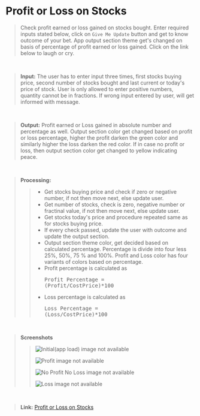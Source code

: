 # Profit or Loss on Stocks

> Check profit earned or loss gained on stocks bought. Enter required inputs stated below, click on `Give Me Update` button and get to know outcome of your bet. App output section theme get's changed on basis of percentage of profit earned or loss gained. Click on the link below to laugh or cry.

<br>

> **Input:** The user has to enter input three times, first stocks buying 
price, second number of stocks bought and last current or today's price of stock. User is only allowed to enter positive numbers, quantity cannot be in fractions. If wrong input entered by user, will get informed with message.

<br>

> **Output:** Profit earned or Loss gained in absolute number and percentage as well. Output section color get changed based on profit or loss percentage, higher the profit darken the green color and similarly higher the loss darken the red color. If in case no profit or loss, then output section color get changed to yellow indicating peace.

<br>

> **Processing:** 
>> - Get stocks buying price and check if zero or negative number, if not then move next, else update user.
>> - Get number of stocks, check is zero, negative number or fractinal value, if not then move next, else update user.
>> - Get stocks today's price and procedure repeated same as for stocks buying price.
>> - If every check passed, update the user with outcome and update the output section.
>> - Output section theme color, get decided based on calculated percentage. Percentage is divide into four less 25%, 50%, 75 % and 100%. Profit and Loss color has four variants of colors based on percentage.
>> - Profit percentage is calculated as <pre>Profit Percentage = (Profit/CostPrice)*100</pre>
>> - Loss percentage is calculated as <pre>Loss Percentage = (Loss/CostPrice)*100</pre>
 
<br>

> **Screenshots**
>> ![Initial(app load) image not available](https://github.com/shmbajaj/profit-or-loss-on-stocks/blob/main/screenshots/initial.png?raw=true)
>>
>> ![Profit image not available](https://github.com/shmbajaj/profit-or-loss-on-stocks/blob/main/screenshots/profit.png?raw=true)
>>
>> ![No Profit No Loss image not available](https://github.com/shmbajaj/profit-or-loss-on-stocks/blob/main/screenshots/no_profit_loss.png?raw=true)
>>
>> ![Loss image not available](https://github.com/shmbajaj/profit-or-loss-on-stocks/blob/main/screenshots/loss.png?raw=true)
>>

<br>

> **Link:**  [Profit or Loss on Stocks](https://profit-or-loss-on-stocks.netlify.app/)